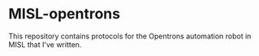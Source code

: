 # MISL-opentrons

This repository contains protocols for the Opentrons automation robot in MISL that I've written.
